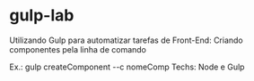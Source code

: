 # gulp-lab

Utilizando Gulp para automatizar tarefas de Front-End: Criando componentes pela linha de comando

Ex.: gulp createComponent --c nomeComp 
Techs: Node e Gulp
